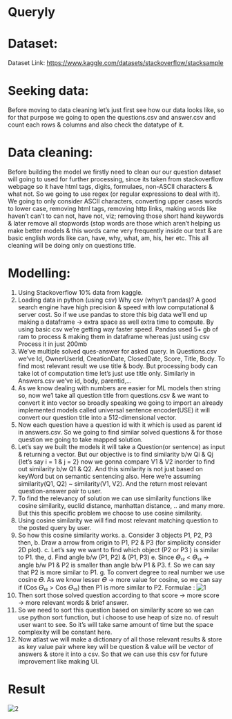 # Queryly

# Dataset:
Dataset Link: https://www.kaggle.com/datasets/stackoverflow/stacksample

# Seeking data:
Before moving to data cleaning let’s just first see how our data looks like, so for that purpose we going to open the questions.csv and answer.csv and count each rows & columns and also check the datatype of it.

# Data cleaning:
Before building the model we firstly need to clean our our question dataset will going to used for further processing, since its taken from stackoverflow webpage so it have html tags, digits, formulaes, non-ASCII characters & what not. So we going to use regex (or regular expressions to deal with it). We going to only consider ASCII characters, converting upper cases words to lower case, removing html tags, removing http links, making words like haven’t can’t to can not, have not, viz; removing those short hand keywords & later remove all stopwords (stop words are those which aren’t helping us make better models & this words came very frequently inside our text & are basic english words like can, have, why, what, am, his, her etc. This all cleaning will be doing only on questions title.

# Modelling:
1. Using Stackoverflow 10% data from kaggle.
2. Loading data in python (using csv)
Why csv (whyn’t pandas)? A good search engine have high precision & speed with low computational & server cost. So if we use pandas to store this big data we’ll end up making a dataframe → extra space as well extra time to compute. By using basic csv we’re getting way faster speed.
        Pandas used 5+ gb of ram to process & making them in dataframe whereas just using csv
        Process it in just 200mb
3. We’ve multiple solved ques-answer for asked query. In Questions.csv we’ve Id, OwnerUserId, CreationDate, ClosedDate, Score, Title, Body. To find most relevant result we use title & body. But processing body can take lot of computation time let’s just use title only. Similarly in Answers.csv we’ve id, body, parentid,...
4. As we know dealing with numbers are easier for ML models then string so, now we’l take all question title from questions.csv & we want to convert it into vector so broadly speaking we going to import an already implemented models called universal sentence encoder(USE) it will convert our question title into a 512-dimensional vector.
5. Now each question have a question id with it which is used as parent id in answers.csv. So we going to find similar solved questions & for those question we going to take mapped solution.
6. Let’s say we built the models it will take a Question(or sentence) as input & returning a vector. But our objective is to find similarity b/w Qi & Qj {let’s say i = 1 & j = 2} now we gonna compare V1 & V2 inorder to find out similarity b/w Q1 & Q2. And this similarity is not just based on keyWord but on semantic sentencing also. Here we’re assuming similarity(Q1, Q2) ~ similarity(V1, V2). And the return most relevant question-answer pair to user.
7. To find the relevancy of solution we can use similarity functions like cosine similarity, euclid distance, manhattan distance, .. and many more. But this this specific problem we choose to use cosine similarity.
8. Using cosine similarity we will find most relevant matching question to the posted query by user.
9. So how this cosine similarity works.
    a. Consider 3 objects P1, P2, P3 then,
    b. Draw a arrow from origin to P1, P2 & P3 (for simplicity consider 2D plot).
    c. Let’s say we want to find which object (P2 or P3 ) is similar to P1. the,
    d. Find angle b/w (P1, P2) & (P1, P3)
    e. Since 𝛳₁₂ <  𝛳₁₃   →  angle b/w P1 & P2 is smaller than angle b/w P1 & P3.
    f. So we can say that P2 is more similar to P1.
    g. To convert degree to real number we use cosine 𝛳. As we know lesser 𝛳 → more value for cosine, so we can say if (Cos 𝛳₁₂ >  Cos 𝛳₁₃) then P1 is more similar to P2.
    Formulae :
    ![1](https://user-images.githubusercontent.com/65413333/176735482-ce691c47-cb53-4186-ad15-d406a0c88f9d.png)
10. Then sort those solved question according to that score → more score → more relevant words & brief answer.
11. So we need to sort this question based on similarity score so we can use python sort function, but i choose to use heap of size no. of result user want to see. So it’s will take same amount of time but the space complexity will be constant here.
12. Now atlast we will make a dictionary of all those relevant results & store as key value pair where key will be question & value will be vector of answers & store it into a csv. So that we can use this csv for future improvement like making UI.

# Result
![2](https://user-images.githubusercontent.com/65413333/176735581-6e2ae9a0-62ed-473c-a1ba-969a74d09faa.png)
